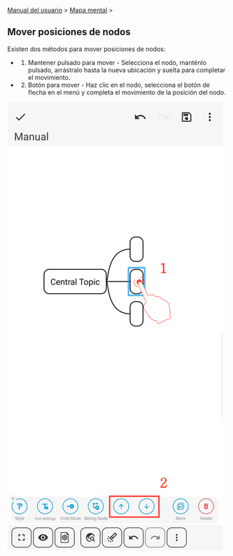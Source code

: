 [Manual del usuario](/dragonnest/drawnote/manual/es) > [Mapa mental](/dragonnest/drawnote/manual/es/mind_mapping) >

Mover posiciones de nodos
---

Existen dos métodos para mover posiciones de nodos:

- 1. Mantener pulsado para mover - Selecciona el nodo, manténlo pulsado, arrástralo hasta la nueva ubicación y suelta para completar el movimiento.

- 2. Botón para mover - Haz clic en el nodo, selecciona el botón de flecha en el menú y completa el movimiento de la posición del nodo.

![Mover posiciones de nodos](imgs/move_node_position1.jpg)